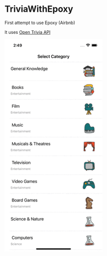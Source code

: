 # TriviaWithEpoxy
First attempt to use Epoxy (Airbnb)

It uses [Open Trivia API](https://opentdb.com/)

<img src="/images/app.gif" alt="video" width="320px;">
